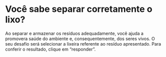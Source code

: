 # Você sabe separar corretamente o lixo?
Ao separar e armazenar os resíduos adequadamente, você ajuda a promovera saúde do ambiente e, consequentemente, dos seres vivos.
O seu desafio será selecionar a lixeira referente ao resíduo apresentado. Para conferir o resultado, clique em “responder”.

